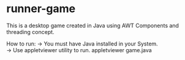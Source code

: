 # runner-game
This is a desktop game created in Java using
AWT Components and threading concept.

How to run:
-> You must have Java installed
   in your System.<br/>
-> Use appletviewer utility to run.
   appletviewer game.java
